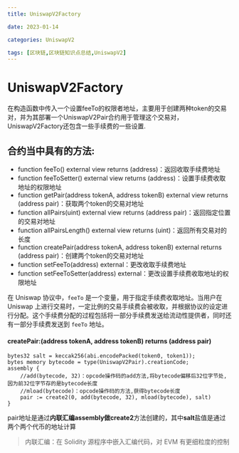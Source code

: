 ```yaml
---
title: UniswapV2Factory

date: 2023-01-14	

categories: UniswapV2	

tags: [区块链,区块链知识点总结,UniswapV2]
---	
```


# UniswapV2Factory

在构造函数中传入一个设置feeTo的权限者地址，主要用于创建两种token的交易对，并为其部署一个UniswapV2Pair合约用于管理这个交易对，UniswapV2Factory还包含一些手续费的一些设置.

## 合约当中具有的方法:

- function feeTo() external view returns (address)：返回收取手续费地址
- function feeToSetter() external view returns (address)：设置手续费收取地址的权限地址
- function getPair(address tokenA, address tokenB) external view returns (address pair)：获取两个token的交易对地址
- function allPairs(uint) external view returns (address pair)：返回指定位置的交易对地址
- function allPairsLength() external view returns (uint)：返回所有交易对的长度
- function createPair(address tokenA, address tokenB) external returns (address pair)：创建两个token的交易对地址
- function setFeeTo(address) external：更改收取手续费地址
- function setFeeToSetter(address) external：更改设置手续费收取地址的权限地址

在 Uniswap 协议中，`feeTo` 是一个变量，用于指定手续费收取地址。当用户在 Uniswap 上进行交易时，一定比例的交易手续费会被收取，并根据协议的设定进行分配。这个手续费分配的过程包括将一部分手续费发送给流动性提供者，同时还有一部分手续费发送到 `feeTo` 地址。

#### createPair:(address tokenA, address tokenB) returns (address pair)

```solidity
bytes32 salt = keccak256(abi.encodePacked(token0, token1));
bytes memory bytecode = type(UniswapV2Pair).creationCode;
assembly {
	//add(bytecode, 32)：opcode操作码的add方法,将bytecode偏移后32位字节处,因为前32位字节存的是bytecode长度
	//mload(bytecode)：opcode操作码的方法,获得bytecode长度
	pair := create2(0, add(bytecode, 32), mload(bytecode), salt)
}
```

pair地址是通过**内联汇编assembly做create2**方法创建的，其中**salt**盐值是通过两个两个代币的地址计算

> 内联汇编：在 Solidity 源程序中嵌入汇编代码，对 EVM 有更细粒度的控制

